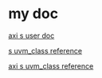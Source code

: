 # my doc

[axi s user doc](https://rookieicer.github.io/my_doc/doc/axi_svt_user_doc_html)

[s uvm_class reference](https://rookieicer.github.io/my_doc/doc/class_ref/svt_uvm_class_reference/html)

[axi s uvm_class reference](https://rookieicer.github.io/my_doc/doc/class_ref/axi_svt_uvm_class_reference/html)
